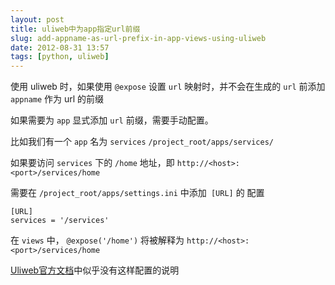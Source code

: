 ```yaml
---
layout: post
title: uliweb中为app指定url前缀
slug: add-appname-as-url-prefix-in-app-views-using-uliweb
date: 2012-08-31 13:57
tags: [python, uliweb]
---
```


使用 uliweb 时，如果使用 `@expose` 设置 `url` 映射时，并不会在生成的 `url` 
前添加 `appname` 作为 url 的前缀

如果需要为 `app` 显式添加 `url` 前缀，需要手动配置。

比如我们有一个 `app` 名为 `services` `/project_root/apps/services/`

如果要访问 `services` 下的 `/home` 地址，即 `http://<host>:<port>/services/home`

需要在 `/project_root/apps/settings.ini` 中添加` [URL]` 的 配置

    [URL]
    services = '/services'

在 `views` 中， `@expose('/home')` 将被解释为 `http://<host>:<port>/services/home`

[Uliweb官方文档][1]中似乎没有这样配置的说明

[1]: http://uliweb.readthedocs.org/en/latest/url_mapping.html
